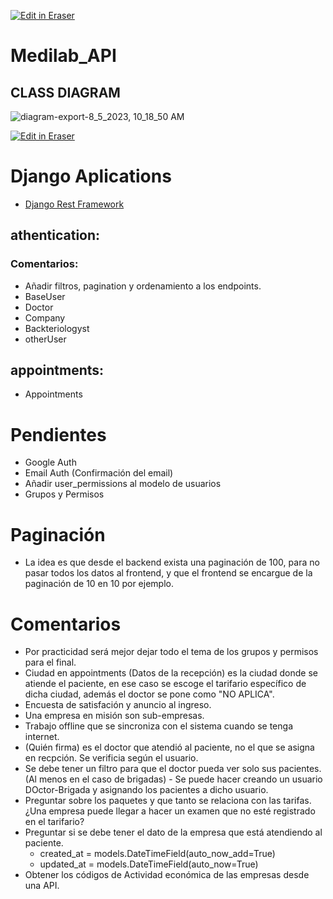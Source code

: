 <p><a target="_blank" href="https://app.eraser.io/workspace/qzVp6cXhCuxrzBjIWa63" id="edit-in-eraser-github-link"><img alt="Edit in Eraser" src="https://firebasestorage.googleapis.com/v0/b/second-petal-295822.appspot.com/o/images%2Fgithub%2FOpen%20in%20Eraser.svg?alt=media&amp;token=968381c8-a7e7-472a-8ed6-4a6626da5501"></a></p>

# Medilab_API
## CLASS DIAGRAM
![diagram-export-8_5_2023, 10_18_50 AM](https://github.com/SJanna/Medilab_API/assets/70728090/4513a9b7-7904-4cf6-9092-dd7500bf4a3b)<p><a target="_blank" href="https://app.eraser.io/workspace/qzVp6cXhCuxrzBjIWa63" id="edit-in-eraser-github-link"><img alt="Edit in Eraser" src="https://firebasestorage.googleapis.com/v0/b/second-petal-295822.appspot.com/o/images%2Fgithub%2FOpen%20in%20Eraser.svg?alt=media&amp;token=968381c8-a7e7-472a-8ed6-4a6626da5501"></a></p>
##
# Django Aplications
- [﻿Django Rest Framework](https://www.django-rest-framework.org/) 
## athentication:
### Comentarios:
- Añadir filtros, pagination y ordenamiento a los endpoints.
- BaseUser
- Doctor
- Company
- Backteriologyst
- otherUser
## appointments:
- Appointments
# Pendientes
- Google Auth
- Email Auth (Confirmación del email)
- Añadir user_permissions al modelo de usuarios
- Grupos y Permisos
# Paginación
- La idea es que desde el backend exista una paginación de 100, para no pasar todos los datos al frontend, y que el frontend se encargue de la paginación de 10 en 10 por ejemplo.
# Comentarios
- Por practicidad será mejor dejar todo el tema de los grupos y permisos para el final.
- Ciudad en appointments (Datos de la recepción) es la ciudad donde se atiende el paciente, en ese caso se escoge el tarifario específico de dicha ciudad, además el doctor se pone como "NO APLICA".
- Encuesta de satisfación y anuncio al ingreso.
- Una empresa en misión son sub-empresas.
- Trabajo offline que se sincroniza con el sistema cuando se tenga internet.
- (Quién firma) es el doctor que atendió al paciente, no el que se asigna en recpción. Se verificia según el usuario.
- Se debe tener un filtro para que el doctor pueda ver solo sus pacientes. (Al menos en el caso de brigadas) - Se puede hacer creando un usuario DOctor-Brigada y asignando los pacientes a dicho usuario.
- Preguntar sobre los paquetes y que tanto se relaciona con las tarifas. ¿Una empresa puede llegar a hacer un examen que no esté registrado en el tarifario?
- Preguntar si se debe tener el dato de la empresa que está atendiendo al paciente.
    - created_at = models.DateTimeField(auto_now_add=True)
    - updated_at = models.DateTimeField(auto_now=True)
- Obtener los códigos de Actividad económica de las empresas desde una API.



<!--- Eraser file: https://app.eraser.io/workspace/qzVp6cXhCuxrzBjIWa63 --->
